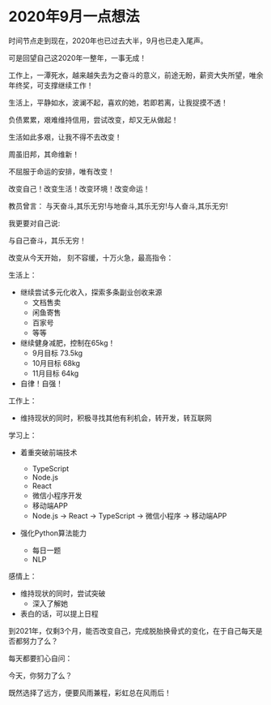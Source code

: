 <div id="metaData" createTime="2020-09-19 13:50:00" category="个人随笔" tags="个人规划" title="2020年9月一点想法"></div>

# 2020年9月一点想法

时间节点走到现在，2020年也已过去大半，9月也已走入尾声。

可是回望自己这2020年一整年，一事无成！

工作上，一潭死水，越来越失去为之奋斗的意义，前途无盼，薪资大失所望，唯余年终奖，可支撑继续工作！

生活上，平静如水，波澜不起，喜欢的她，若即若离，让我捉摸不透！

负债累累，艰难维持信用，尝试改变，却又无从做起！

生活如此多艰，让我不得不去改变！

周虽旧邦，其命维新！

不屈服于命运的安排，唯有改变！

改变自己！改变生活！改变环境！改变命运！

教员曾言：
与天奋斗,其乐无穷!与地奋斗,其乐无穷!与人奋斗,其乐无穷!

我更要对自己说:

与自己奋斗，其乐无穷！

改变从今天开始， 刻不容缓，十万火急，最高指令：

生活上：

* 继续尝试多元化收入，探索多条副业创收来源
  * 文档售卖
  * 闲鱼寄售
  * 百家号
  * 等等
* 继续健身减肥，控制在65kg！
  * 9月目标 73.5kg
  * 10月目标 68kg
  * 11月目标 64kg
* 自律！自强！

工作上：

* 维持现状的同时，积极寻找其他有利机会，转开发，转互联网

学习上：

* 着重突破前端技术
  * TypeScript
  * Node.js
  * React
  * 微信小程序开发
  * 移动端APP
  * Node.js -> React -> TypeScript -> 微信小程序 -> 移动端APP

* 强化Python算法能力
  * 每日一题
  * NLP

感情上：

* 维持现状的同时，尝试突破
  * 深入了解她
* 表白的话，可以提上日程

到2021年，仅剩3个月，能否改变自己，完成脱胎换骨式的变化，在于自己每天是否都努力了么？

每天都要扪心自问：

今天，你努力了么？

既然选择了远方，便要风雨兼程，彩虹总在风雨后！
